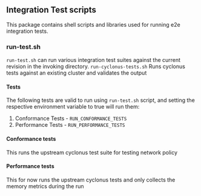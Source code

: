 ## Integration Test scripts

This package contains shell scripts and libraries used for running e2e integration tests.

### run-test.sh

`run-test.sh` can run various integration test suites against the current revision in the invoking directory. 
`run-cyclonus-tests.sh` Runs cyclonus tests against an existing cluster and validates the output

#### Tests
The following tests are valid to run using `run-test.sh` script, and setting the respective environment variable to true will run them:
1. Conformance Tests - `RUN_CONFORMANCE_TESTS`
2. Performance Tests - `RUN_PERFORMANCE_TESTS`


#### Conformance tests
This runs the upstream cyclonus test suite for testing network policy


#### Performance tests
This for now runs the upstream cyclonus tests and only collects the memory metrics during the run
